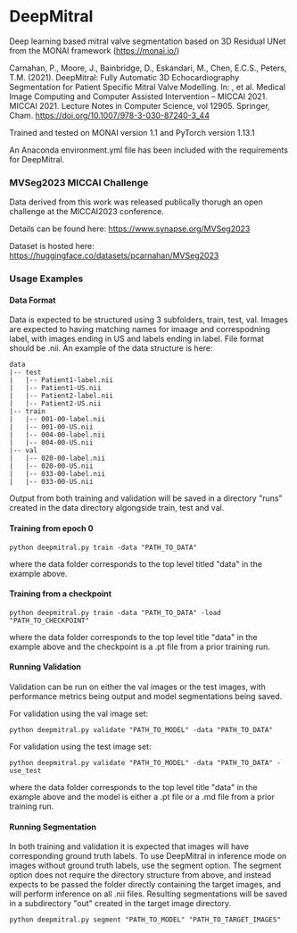 

# DeepMitral
Deep learning based mitral valve segmentation based on 3D Residual UNet from the MONAI framework (https://monai.io/)


Carnahan, P., Moore, J., Bainbridge, D., Eskandari, M., Chen, E.C.S., Peters, T.M. (2021). DeepMitral: Fully Automatic 3D Echocardiography Segmentation for Patient Specific Mitral Valve Modelling. In: , et al. Medical Image Computing and Computer Assisted Intervention – MICCAI 2021. MICCAI 2021. Lecture Notes in Computer Science, vol 12905. Springer, Cham. https://doi.org/10.1007/978-3-030-87240-3_44

Trained and tested on MONAI version 1.1 and PyTorch version 1.13.1

An Anaconda environment.yml file has been included with the requirements for DeepMitral.

### MVSeg2023 MICCAI Challenge

Data derived from this work was released publically thorugh an open challenge at the MICCAI2023 conference. 

Details can be found here: https://www.synapse.org/MVSeg2023

Dataset is hosted here: https://huggingface.co/datasets/pcarnahan/MVSeg2023

### Usage Examples
#### Data Format
Data is expected to be structured using 3 subfolders, train, test, val. Images are expected to having matching names for imaage and correspodning label, with images ending in US and labels ending in label. File format should be .nii. An example of the data structure is here:
```
data
|-- test
|   |-- Patient1-label.nii
|   |-- Patient1-US.nii
|   |-- Patient2-label.nii
|   |-- Patient2-US.nii
|-- train
|   |-- 001-00-label.nii
|   |-- 001-00-US.nii
|   |-- 004-00-label.nii
|   |-- 004-00-US.nii
|-- val
|   |-- 020-00-label.nii
|   |-- 020-00-US.nii
|   |-- 033-00-label.nii
|   |-- 033-00-US.nii
```

Output from both training and validation will be saved in a directory "runs" created in the data directory algongside train, test and val.

#### Training from epoch 0

```
python deepmitral.py train -data "PATH_TO_DATA"
```
where the data folder corresponds to the top level titled "data" in the example above.

#### Training from a checkpoint

```
python deepmitral.py train -data "PATH_TO_DATA" -load "PATH_TO_CHECKPOINT"
```
where the data folder corresponds to the top level title "data" in the example above and the checkpoint is a .pt file from a prior training run.

#### Running Validation

Validation can be run on either the val images or the test images, with performance metrics being output and model segmentations being saved.

For validation using the val image set:
```
python deepmitral.py validate "PATH_TO_MODEL" -data "PATH_TO_DATA"
```
For validation using the test image set:
```
python deepmitral.py validate "PATH_TO_MODEL" -data "PATH_TO_DATA" -use_test
```
where the data folder corresponds to the top level title "data" in the example above and the model is either a .pt file or a .md file from a prior training run.

#### Running Segmentation

In both training and validation it is expected that images will have corresponding ground truth labels. To use DeepMitral in inference mode on images without ground truth labels, use the segment option. The segment option does not require the directory structure from above, and instead expects to be passed the folder directly containing the target images, and will perform inference on all .nii files. Resulting segmentations will be saved in a subdirectory "out" created in the target image directory.

```
python deepmitral.py segment "PATH_TO_MODEL" "PATH_TO_TARGET_IMAGES"
```
